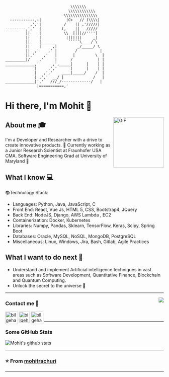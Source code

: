 ```
                             \\\\\\\
                            \\\\\\\\\\\\
                          \\\\\\\\\\\\\\\
  -----------,-|           |C>   // )\\\\|
           ,','|          /    || ,'/////|
---------,','  |         (,    ||   /////
         ||    |          \\  ||||//''''|
         ||    |           |||||||     _|
         ||    |______      `````\____/ \
         ||    |     ,|         _/_____/ \
         ||  ,'    ,' |        /          |
         ||,'    ,'   |       |         \  |
_________|/    ,'     |      /           | |
_____________,'      ,',_____|      |    | |
             |     ,','      |      |    | |
             |   ,','    ____|_____/    /  |
             | ,','  __/ |             /   |
_____________|','   ///_/-------------/   |
              |===========,'
```
# Hi there, I'm Mohit 👋

<img align="right" alt="GIF" height="160px" src="https://media.giphy.com/media/du3J3cXyzhj75IOgvA/giphy.gif" />

<!--## I'm a Junior Research Scientist at Fraunhofer USA CMA || Software Engineering Grad at University of Maryland-->

## About me :mortar_board:
I'm a Developer and Researcher with a drive to create innovative products. 🧠 Currently working as a  Junior Research Scientist at Fraunhofer USA CMA. Software Engineering Grad at University of Maryland :telescope:

## What I know :computer:
📚Technology Stack:
- Languages: Python, Java, JavaScript, C
- Front End: React, Vue Js, HTML 5, CSS, Bootstrap4, JQuery
- Back End: NodeJS, Django, AWS Lambda , EC2
- Containerization: Docker, Kubernetes
- Libraries: Numpy, Pandas, Sklearn, TensorFlow, Keras, Scipy, Spring Boot
- Databases: Oracle, MySQL, NoSQL, MongoDB, PostgreSQL
- Miscellaneous: Linux, Windows, Jira, Bash, Gitlab, Agile Practices

## What I want to do next :thinking:
- Understand and implement Artificial intelligence techniques in vast areas such as Software Development, Quantitative Finance, Blockchain and Quantum Computing.
- Unlock the secret to the universe :rofl:

---

<img align="right" src="http://estruyf-github.azurewebsites.net/api/VisitorHit?user=mohitrachuri&repo=mohitrachuri&countColorcountColor&countColor=%237B1E7B"/>

### Contact me 📝

[<img align="left" alt="bilgehangecici.site" width="40px" src="https://i.pinimg.com/originals/1d/46/dd/1d46dda5b99cf1a91a1e2377fb948b36.gif" />][website]
[<img align="left" alt="bilgehangecici | LinkedIn" width="35px" src="https://i.pinimg.com/originals/de/b4/6f/deb46f02a59e3b3a2aa58fac16290d63.gif" />][linkedin]
[<img align="left" alt="bilgehangecici | Instagram" width="40px" src="https://thumbs.gfycat.com/OrnateOrneryFoal-max-1mb.gif" />][instagram]

<br />
<!--
---

### Languages and Tools:
<div display="flex">
  <img src="https://img.shields.io/badge/html5%20-%23E34F26.svg?&style=for-the-badge&logo=html5&logoColor=white">
  <img src="https://img.shields.io/badge/css3%20-%231572B6.svg?&style=for-the-badge&logo=css3&logoColor=white">
  <img src="https://img.shields.io/badge/javascript-%23F7DF1E.svg?&style=for-the-badge&logo=javascript&logoColor=black&labelColor=black">
  <img src="https://img.shields.io/badge/python%20-%2314354C.svg?&style=for-the-badge&logo=python&logoColor=white">
  <img src="https://img.shields.io/badge/c%20-%2300599C.svg?&style=for-the-badge&logo=c&logoColor=white">
  <img src="https://img.shields.io/badge/vuejs%20-%2335495e.svg?&style=for-the-badge&logo=vue.js&logoColor=%234FC08D">
  <img src="https://img.shields.io/badge/git%20-%23F05033.svg?&style=for-the-badge&logo=git&logoColor=white"/>
  <img src="https://img.shields.io/badge/github%20-%23121011.svg?&style=for-the-badge&logo=github&logoColor=white"/>
</div>
<br/>
-->

---

### Some GitHub Stats
<img alt="Mohit's github stats" src="https://github-readme-stats.vercel.app/api?username=mohitrachuri&&show_icons=true&title_color=ffffff&icon_color=bb2acf&text_color=daf7dc&bg_color=151515" >

---

 ### ⭐️ From [mohitrachuri](https://github.com/mohitrachuri) ### 
 
---


[website]: https://www.mohitrachuri.com
[instagram]: https://www.instagram.com/mohitrachuri
[linkedin]: https://www.linkedin.com/in/mohitrachuri/
